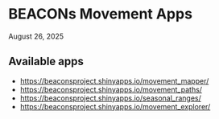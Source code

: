 # BEACONs Movement Apps

August 26, 2025

## Available apps

- https://beaconsproject.shinyapps.io/movement_mapper/
- https://beaconsproject.shinyapps.io/movement_paths/
- https://beaconsproject.shinyapps.io/seasonal_ranges/
- https://beaconsproject.shinyapps.io/movement_explorer/
